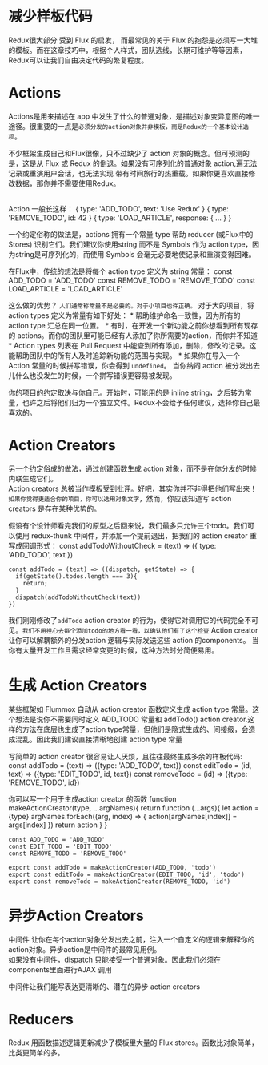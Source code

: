 # 减少样板代码
  Redux很大部分 受到 Flux 的启发， 而最常见的关于 Flux 的抱怨是必须写一大堆的模板。而在这章技巧中，根据个人样式，团队选线，长期可维护等等因素，Redux可以让我们自由决定代码的繁复程度。

# Actions
  Actions是用来描述在 app 中发生了什么的普通对象，是描述对象变异意图的唯一途径。很重要的一点是`必须分发的action对象并非模板，而是Redux的一个基本设计选项`。<br>

  不少框架生成自己和Flux很像，只不过缺少了 action 对象的概念。但可预测的是，这是从 Flux 或 Redux 的倒退。如果没有可序列化的普通对象 action,遍无法记录或重演用户会话，也无法实现 带有时间旅行的热重载。如果你更喜欢直接修改数据，那你并不需要使用Redux。<br><br>

  Action 一般长这样：
    { type: 'ADD_TODO', text: 'Use Redux' }
    { type: 'REMOVE_TODO', id: 42 }
    { type: 'LOAD_ARTICLE', response: { ... } }

  一个约定俗称的做法是，actions 拥有一个常量 type 帮助 reducer (或Flux中的Stores) 识别它们。我们建议你使用string 而不是 Symbols 作为 action type，因为string是可序列化的，而使用 Symbols 会毫无必要地使记录和重演变得困难。<br>

  在Flux中，传统的想法是将每个 action type 定义为 string 常量：
    const ADD_TODO = 'ADD_TODO'
    const REMOVE_TODO = 'REMOVE_TODO'
    const LOAD_ARTICLE = 'LOAD_ARTICLE'

  这么做的优势？ `人们通常称常量不是必要的。对于小项目也许正确。` 对于大的项目，将 action types 定义为常量有如下好处：
    * 帮助维护命名一致性，因为所有的 action type 汇总在同一位置。
    * 有时，在开发一个新功能之前你想看到所有现存的 actions。而你的团队里可能已经有人添加了你所需要的action，而你并不知道
    * Action types 列表在 Pull Request 中能查到所有添加，删除，修改的记录。这能帮助团队中的所有人及时追踪新功能的范围与实现。
    * 如果你在导入一个 Action 常量的时候拼写错误，你会得到 `undefined`。 当你纳闷 action 被分发出去儿什么也没发生的时候，一个拼写错误更容易被发现。

  你的项目的约定取决与你自己。开始时，可能用的是 inline string，之后转为常量，也许之后将他们归为一个独立文件。Redux不会给予任何建议，选择你自己最喜欢的。

# Action Creators
  另一个约定俗成的做法，通过创建函数生成 action 对象，而不是在你分发的时候内联生成它们。<br>
  Action creators 总被当作模板受到批评。好吧，其实你并不非得把他们写出来！`如果你觉得更适合你的项目，你可以选用对象文字`，然而，你应该知道写 action creators 是存在某种优势的。<br>

  假设有个设计师看完我们的原型之后回来说，我们最多只允许三个todo。我们可以使用 redux-thunk 中间件，并添加一个提前退出，把我们的 action creator 重写成回调形式：
    const addTodoWithoutCheck = (text) => ({ type: 'ADD_TODO', text })

    const addTodo = (text) => ((dispatch, getState) => {
      if(getState().todos.length === 3){
        return;
      }
      dispatch(addTodoWithoutCheck(text))
    })

  我们刚刚修改了`addTodo` action creator 的行为，使得它对调用它的代码完全不可见。`我们不用担心去每个添加todo的地方看一看，以确认他们有了这个检查` Action creator 让你可以解耦额外的分发action 逻辑与实际发送这些 action 的components。 当你有大量开发工作且需求经常变更的时候，这种方法时分简便易用。

# 生成 Action Creators
  某些框架如 Flummox 自动从 action creator 函数定义生成 action type 常量。这个想法是说你不需要同时定义 ADD_TODO 常量和 addTodo() action creator.这样的方法在底层也生成了action type常量，但他们是隐式生成的、间接级，会造成混乱。因此我们建议直接清晰地创建 action type 常量<br>

  写简单的 action creator 很容易让人厌烦，且往往最终生成多余的样板代码:
    const addTodo = (text) => ({type: 'ADD_TODO', text})
    const editTodo = (id, text) => ({type: 'EDIT_TODO', id, text})
    const removeTodo = (id) => ({type: 'REMOVE_TODO', id})

  你可以写一个用于生成action creator 的函数
    function makeActionCreator(type, ...argNames){
      return function (...args){
        let action = {type}
        argNames.forEach((arg, index) => {
          action[argNames[index]] = args[index]
        })
        return action
      }
    }

    const ADD_TODO = 'ADD_TODO'
    const EDIT_TODO = 'EDIT_TODO'
    const REMOVE_TODO = 'REMOVE_TODO'

    export const addTodo = makeActionCreator(ADD_TODO, 'todo')
    export const editTodo = makeActionCreator(EDIT_TODO, 'id', 'todo')
    export const removeTodo = makeActionCreator(REMOVE_TODO, 'id')

# 异步Action Creators
  中间件 让你在每个action对象分发出去之前，注入一个自定义的逻辑来解释你的action对象。异步action是中间件的最常见用例。<br>
  如果没有中间件，dispatch 只能接受一个普通对象。因此我们必须在components里面进行AJAX 调用 <br>

  中间件让我们能写表达更清晰的、潜在的异步 action creators

# Reducers
  Redux 用函数描述逻辑更新减少了模板里大量的 Flux stores。函数比对象简单，比类更简单的多。
